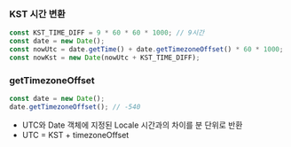 ### KST 시간 변환

```js
const KST_TIME_DIFF = 9 * 60 * 60 * 1000; // 9시간
const date = new Date();
const nowUtc = date.getTime() + date.getTimezoneOffset() * 60 * 1000;
const nowKst = new Date(nowUtc + KST_TIME_DIFF);
```

### getTimezoneOffset

```js
const date = new Date();
date.getTimezoneOffset(); // -540
```

- UTC와 Date 객체에 지정된 Locale 시간과의 차이를 분 단위로 반환
- UTC = KST + timezoneOffset
